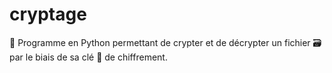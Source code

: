 # cryptage
💾 Programme en Python permettant de crypter et de décrypter un fichier 🗃 par le biais de sa clé 🔑 de chiffrement.
